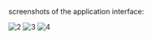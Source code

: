 screenshots of the application interface:


![2](https://user-images.githubusercontent.com/50579748/112756298-ced03880-8fe4-11eb-87b6-07155d359e60.png)
![3](https://user-images.githubusercontent.com/50579748/112756302-d1329280-8fe4-11eb-81ca-dc030276fae8.png)
![4](https://user-images.githubusercontent.com/50579748/112756304-d2fc5600-8fe4-11eb-8f7d-1581002a853a.png)
